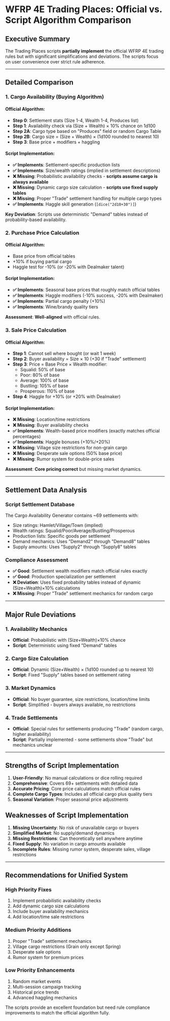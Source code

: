 # WFRP 4E Trading Places: Official vs. Script Algorithm Comparison

## Executive Summary

The Trading Places scripts **partially implement** the official WFRP 4E trading rules but with significant simplifications and deviations. The scripts focus on user convenience over strict rule adherence.

---

## Detailed Comparison

### **1. Cargo Availability (Buying Algorithm)**

#### Official Algorithm:
- **Step 0**: Settlement stats (Size 1-4, Wealth 1-4, Produces list)
- **Step 1**: Availability check via (Size + Wealth) × 10% chance on 1d100
- **Step 2A**: Cargo type based on "Produces" field or random Cargo Table
- **Step 2B**: Cargo size = (Size + Wealth) × (1d100 rounded to nearest 10)
- **Step 3**: Base price + modifiers + haggling

#### Script Implementation:
- **✅ Implements**: Settlement-specific production lists
- **✅ Implements**: Size/wealth ratings (implied in settlement descriptions)
- **❌ Missing**: Probabilistic availability checks - **scripts assume cargo is always available**
- **❌ Missing**: Dynamic cargo size calculation - **scripts use fixed supply tables**
- **❌ Missing**: Proper "Trade" settlement handling for multiple cargo types
- **✅ Implements**: Haggle skill generation (`[dice("2d10+30")]`)

**Key Deviation**: Scripts use deterministic "Demand" tables instead of probability-based availability.

### **2. Purchase Price Calculation**

#### Official Algorithm:
- Base price from official tables
- +10% if buying partial cargo
- Haggle test for -10% (or -20% with Dealmaker talent)

#### Script Implementation:
- **✅ Implements**: Seasonal base prices that roughly match official tables
- **✅ Implements**: Haggle modifiers (-10% success, -20% with Dealmaker)
- **✅ Implements**: Partial cargo penalty (+10%)
- **✅ Implements**: Wine/brandy quality tiers

**Assessment**: **Well-aligned** with official rules.

### **3. Sale Price Calculation**

#### Official Algorithm:
- **Step 1**: Cannot sell where bought (or wait 1 week)
- **Step 2**: Buyer availability = Size × 10 (+30 if "Trade" settlement)
- **Step 3**: Price = Base Price × Wealth modifier:
  - Squalid: 50% of base
  - Poor: 80% of base
  - Average: 100% of base
  - Bustling: 105% of base
  - Prosperous: 110% of base
- **Step 4**: Haggle for +10% (or +20% with Dealmaker)

#### Script Implementation:
- **❌ Missing**: Location/time restrictions
- **❌ Missing**: Buyer availability checks
- **✅ Implements**: Wealth-based price modifiers (exactly matches official percentages)
- **✅ Implements**: Haggle bonuses (+10%/+20%)
- **❌ Missing**: Village size restrictions for non-grain cargo
- **❌ Missing**: Desperate sale options (50% base price)
- **❌ Missing**: Rumor system for double-price sales

**Assessment**: **Core pricing correct** but missing market dynamics.

---

## Settlement Data Analysis

### **Script Settlement Database**
The Cargo Availability Generator contains ~69 settlements with:
- Size ratings: Hamlet/Village/Town (implied)
- Wealth ratings: Squalid/Poor/Average/Bustling/Prosperous
- Production lists: Specific goods per settlement
- Demand mechanics: Uses "Demand2" through "Demand8" tables
- Supply amounts: Uses "Supply2" through "Supply8" tables

### **Compliance Assessment**
- **✅ Good**: Settlement wealth modifiers match official rules exactly
- **✅ Good**: Production specialization per settlement
- **❌ Deviation**: Uses fixed probability tables instead of dynamic (Size+Wealth)×10% calculations
- **❌ Missing**: Proper "Trade" settlement mechanics for random cargo

---

## Major Rule Deviations

### **1. Availability Mechanics**
- **Official**: Probabilistic with (Size+Wealth)×10% chance
- **Script**: Deterministic using fixed "Demand" tables

### **2. Cargo Size Calculation**
- **Official**: Dynamic (Size+Wealth) × (1d100 rounded up to nearest 10)
- **Script**: Fixed "Supply" tables based on settlement rating

### **3. Market Dynamics**
- **Official**: No buyer guarantee, size restrictions, location/time limits
- **Script**: Simplified - buyers always available, no restrictions

### **4. Trade Settlements**
- **Official**: Special rules for settlements producing "Trade" (random cargo, higher availability)
- **Script**: Partially implemented - some settlements show "Trade" but mechanics unclear

---

## Strengths of Script Implementation

1. **User-Friendly**: No manual calculations or dice rolling required
2. **Comprehensive**: Covers 69+ settlements with detailed data
3. **Accurate Pricing**: Core price calculations match official rules
4. **Complete Cargo Types**: Includes all official cargo plus quality tiers
5. **Seasonal Variation**: Proper seasonal price adjustments

## Weaknesses of Script Implementation

1. **Missing Uncertainty**: No risk of unavailable cargo or buyers
2. **Simplified Market**: No supply/demand dynamics
3. **Missing Restrictions**: Can theoretically sell anywhere anytime
4. **Fixed Supply**: No variation in cargo amounts available
5. **Incomplete Rules**: Missing rumor system, desperate sales, village restrictions

---

## Recommendations for Unified System

### **High Priority Fixes**
1. Implement probabilistic availability checks
2. Add dynamic cargo size calculations
3. Include buyer availability mechanics
4. Add location/time sale restrictions

### **Medium Priority Additions**
1. Proper "Trade" settlement mechanics
2. Village cargo restrictions (Grain only except Spring)
3. Desperate sale options
4. Rumor system for premium prices

### **Low Priority Enhancements**
1. Random market events
2. Multi-session campaign tracking
3. Historical price trends
4. Advanced haggling mechanics

The scripts provide an excellent foundation but need rule compliance improvements to match the official algorithm fully.